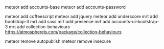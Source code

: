 meteor add accounts-base
meteor add accounts-password

meteor add coffeescript
meteor add jquery
meteor add underscore
mrt add bootstrap-3
mrt add sass
mrt add presence
mrt add accounts-ui-bootstrap-3
mrt add collection-behaviours      https://atmospherejs.com/package/collection-behaviours


meteor remove autopublish
meteor remove insecure
